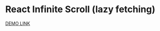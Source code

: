 # React Infinite Scroll (lazy fetching)

[DEMO LINK](https://strong-faloodeh-acb0b4.netlify.app/observer)
